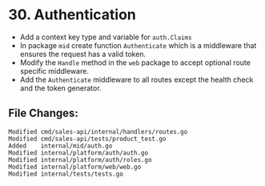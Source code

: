 # 30. Authentication

- Add a context key type and variable for `auth.Claims`
- In package `mid` create function `Authenticate` which is a middleware that ensures the request has a valid token.
- Modify the `Handle` method in the `web` package to accept optional route specific middleware.
- Add the `Authenticate` middleware to all routes except the health check and the token generator.


## File Changes:

```
Modified cmd/sales-api/internal/handlers/routes.go
Modified cmd/sales-api/tests/product_test.go
Added    internal/mid/auth.go
Modified internal/platform/auth/auth.go
Modified internal/platform/auth/roles.go
Modified internal/platform/web/web.go
Modified internal/tests/tests.go
```